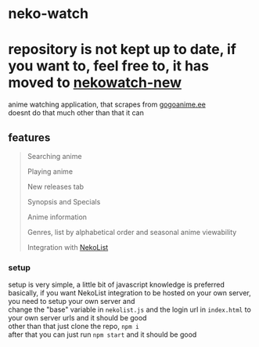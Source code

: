 # neko-watch
# repository is not kept up to date, if you want to, feel free to, it has moved to [nekowatch-new](https://github.com/koneko/nekowatch-new)
anime watching application, that scrapes from [gogoanime.ee](https://gogoanime.ee/) <br>
doesnt do that much other than that it can

## features

> Searching anime
>
> Playing anime
>
> New releases tab
>
> Synopsis and Specials
>
> Anime information
>
> Genres, list by alphabetical order and seasonal anime viewability
>
> Integration with [NekoList](https://github.com/koneko/nekotracker)
### setup

setup is very simple, a little bit of javascript knowledge is preferred  
basically, if you want NekoList integration to be hosted on your own server, you need to setup your own server and  
change the "base" variable in `nekolist.js` and the login url in `index.html` to your own server urls and it should be good  
other than that just clone the repo, `npm i`  
after that you can just run `npm start` and it should be good

